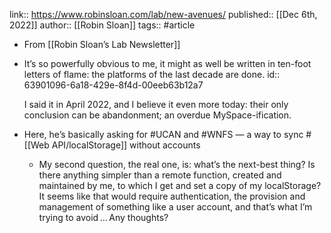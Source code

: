 link:: https://www.robinsloan.com/lab/new-avenues/
published:: [[Dec 6th, 2022]]
author:: [[Robin Sloan]]
tags:: #article

- From [[Robin Sloan’s Lab Newsletter]]
- It’s so powerfully obvious to me, it might as well be written in ten-foot letters of flame: the platforms of the last decade are done. 
  id:: 63901096-6a18-429e-8f4d-00eeb63b12a7
  
  I said it in April 2022, and I believe it even more today: their only conclusion can be abandonment; an overdue MySpace-ification.
- Here, he’s basically asking for #UCAN and #WNFS — a way to sync #[[Web API/localStorage]] without accounts
	- My second question, the real one, is: what’s the next-best thing? Is there anything simpler than a remote function, created and maintained by me, to which I get and set a copy of my localStorage? It seems like that would require authentication, the provision and management of something like a user account, and that’s what I’m trying to avoid … Any thoughts?